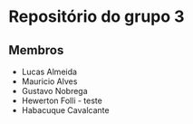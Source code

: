 # Repositório do grupo 3

## Membros

-   Lucas Almeida
-   Mauricio Alves
-   Gustavo Nobrega
-   Hewerton Folli - teste
-   Habacuque Cavalcante
